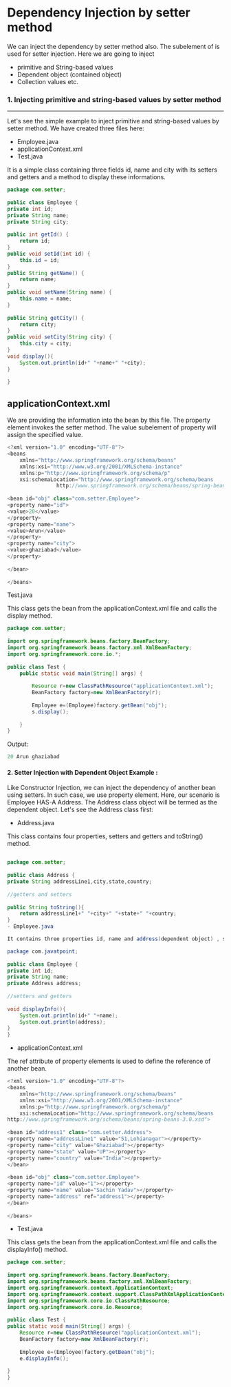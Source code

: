 # Dependency Injection by setter method

We can inject the dependency by setter method also. The <property> subelement of <bean> is used for setter injection. Here we are going to inject

- primitive and String-based values
- Dependent object (contained object)
- Collection values etc.

### 1. Injecting primitive and string-based values by setter method
  ---

Let's see the simple example to inject primitive and string-based values by setter method. We have created three files here:

- Employee.java
- applicationContext.xml
- Test.java

It is a simple class containing three fields id, name and city with its setters and getters and a method to display these informations.

~~~java
package com.setter;  
  
public class Employee {  
private int id;  
private String name;  
private String city;  
  
public int getId() {  
    return id;  
}  
public void setId(int id) {  
    this.id = id;  
}  
public String getName() {  
    return name;  
}  
public void setName(String name) {  
    this.name = name;  
}  
  
public String getCity() {  
    return city;  
}  
public void setCity(String city) {  
    this.city = city;  
}  
void display(){  
    System.out.println(id+" "+name+" "+city);  
}  
  
}

~~~

applicationContext.xml
---
We are providing the information into the bean by this file. The property element invokes the setter method. The value subelement of property will assign the specified value.
~~~java
<?xml version="1.0" encoding="UTF-8"?>  
<beans  
    xmlns="http://www.springframework.org/schema/beans"  
    xmlns:xsi="http://www.w3.org/2001/XMLSchema-instance"  
    xmlns:p="http://www.springframework.org/schema/p"  
    xsi:schemaLocation="http://www.springframework.org/schema/beans  
                http://www.springframework.org/schema/beans/spring-beans-3.0.xsd">  
  
<bean id="obj" class="com.setter.Employee">  
<property name="id">  
<value>20</value>  
</property>  
<property name="name">  
<value>Arun</value>  
</property>  
<property name="city">  
<value>ghaziabad</value>  
</property>  
  
</bean>  
  
</beans>  
~~~

Test.java

This class gets the bean from the applicationContext.xml file and calls the display method.

~~~java
package com.setter;  
  
import org.springframework.beans.factory.BeanFactory;  
import org.springframework.beans.factory.xml.XmlBeanFactory;  
import org.springframework.core.io.*;  
  
public class Test {  
    public static void main(String[] args) {  
          
        Resource r=new ClassPathResource("applicationContext.xml");  
        BeanFactory factory=new XmlBeanFactory(r);  
          
        Employee e=(Employee)factory.getBean("obj");  
        s.display();  
          
    }  
}

~~~
Output:
~~~java
20 Arun ghaziabad
~~~

#### 2. Setter Injection with Dependent Object Example :

Like Constructor Injection, we can inject the dependency of another bean using setters. In such case, we use property element. Here, our scenario is Employee HAS-A Address. The Address class object will be termed as the dependent object. Let's see the Address class first:

- Address.java
  
This class contains four properties, setters and getters and toString() method.

~~~java

package com.setter;  
  
public class Address {  
private String addressLine1,city,state,country;  
  
//getters and setters  
  
public String toString(){  
    return addressLine1+" "+city+" "+state+" "+country;  
}  
- Employee.java

It contains three properties id, name and address(dependent object) , setters and getters with displayInfo() method.

package com.javatpoint;  
  
public class Employee {  
private int id;  
private String name;  
private Address address;  
  
//setters and getters  
  
void displayInfo(){  
    System.out.println(id+" "+name);  
    System.out.println(address);  
}  
}
~~~

- applicationContext.xml
  
The ref attribute of property elements is used to define the reference of another bean.

~~~java
<?xml version="1.0" encoding="UTF-8"?>  
<beans  
    xmlns="http://www.springframework.org/schema/beans"  
    xmlns:xsi="http://www.w3.org/2001/XMLSchema-instance"  
    xmlns:p="http://www.springframework.org/schema/p"  
    xsi:schemaLocation="http://www.springframework.org/schema/beans   
http://www.springframework.org/schema/beans/spring-beans-3.0.xsd">  
  
<bean id="address1" class="com.setter.Address">  
<property name="addressLine1" value="51,Lohianagar"></property>  
<property name="city" value="Ghaziabad"></property>  
<property name="state" value="UP"></property>  
<property name="country" value="India"></property>  
</bean>  
  
<bean id="obj" class="com.setter.Employee">  
<property name="id" value="1"></property>  
<property name="name" value="Sachin Yadav"></property>  
<property name="address" ref="address1"></property>  
</bean>  
  
</beans>

~~~

- Test.java
  
This class gets the bean from the applicationContext.xml file and calls the displayInfo() method.

~~~java
package com.setter;  
  
import org.springframework.beans.factory.BeanFactory;  
import org.springframework.beans.factory.xml.XmlBeanFactory;  
import org.springframework.context.ApplicationContext;  
import org.springframework.context.support.ClassPathXmlApplicationContext;  
import org.springframework.core.io.ClassPathResource;  
import org.springframework.core.io.Resource;  
  
public class Test {  
public static void main(String[] args) {  
    Resource r=new ClassPathResource("applicationContext.xml");  
    BeanFactory factory=new XmlBeanFactory(r);  
      
    Employee e=(Employee)factory.getBean("obj");  
    e.displayInfo();  
      
}  
}  

~~~













